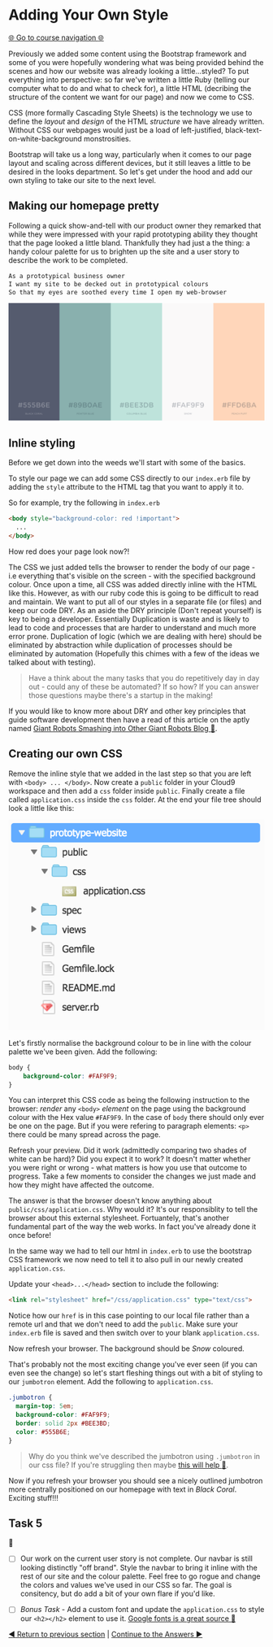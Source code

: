 Adding Your Own Style
======================

[:globe_with_meridians: Go to course navigation :globe_with_meridians:](./navigation.md)

Previously we added some content using the Bootstrap framework and some of you were hopefully wondering what was being provided behind the scenes and how our website was already looking a little...styled? To put everything into perspective: so far we've written a little Ruby (telling our computer what to do and what to check for), a little HTML (decribing the structure of the content we want for our page) and now we come to CSS.

CSS (more formally Cascading Style Sheets) is the technology we use to define the *layout* and *design* of the HTML *structure* we have already written. Without CSS our webpages would just be a load of left-justified, black-text-on-white-background monstrosities.

Bootstrap will take us a long way, particularly when it comes to our page layout and scaling across different devices, but it still leaves a little to be desired in the looks department. So let's get under the hood and add our own styling to take our site to the next level.

Making our homepage pretty
--------------------------

Following a quick show-and-tell with our product owner they remarked that while they were impressed with your rapid prototyping ability they thought that the page looked a little bland. Thankfully they had just a the thing: a handy colour palette for us to brighten up the site and a user story to describe the work to be completed.

```
As a prototypical business owner
I want my site to be decked out in prototypical colours
So that my eyes are soothed every time I open my web-browser
```

![Prototype colour palette](../images/colourPalette.png)

Inline styling
--------------

Before we get down into the weeds we'll start with some of the basics.

To style our page we can add some CSS directly to our `index.erb` file by adding the `style` attribute to the HTML tag that you want to apply it to.

So for example, try the following in `index.erb` 

```html
<body style="background-color: red !important">
  ...
</body>
```

How red does your page look now?! 

The CSS we just added tells the browser to render the body of our page - i.e everything that's visible on the screen - with the specified background colour. Once upon a time, all CSS was added directly inline with the HTML like this. However, as with our ruby code this is going to be difficult to read and maintain. We want to put all of our styles in a separate file (or files) and keep our code DRY. As an aside the DRY principle (Don't repeat yourself) is key to being a developer. Essentially Duplication is waste and is likely to lead to code and processes that are harder to understand and much more error prone. Duplication of logic (which we are dealing with here) should be eliminated by abstraction while duplication of processes should be eliminated by automation (Hopefully this chimes with a few of the ideas we talked about with testing).

> Have a think about the many tasks that you do repetitively day in day out - could any of these be automated? If so how? If you can answer those questions maybe there's a startup in the making!

If you would like to know more about DRY and other key principles that guide software development then have a read of this article on the aptly named [Giant Robots Smashing into Other Giant Robots Blog :link:](https://robots.thoughtbot.com/back-to-basics-solid).

Creating our own CSS
--------------------

Remove the inline style that we added in the last step so that you are left with `<body> ... </body>`. Now create a `public` folder in your Cloud9 workspace and then add a `css` folder inside `public`. Finally create a file called `application.css` inside the `css` folder. At the end your file tree should look a little like this:

![file tree](../images/fileTree.png)

Let's firstly normalise the background colour to be in line with the colour palette we've been given. Add the following:

```css
body {
    background-color: #FAF9F9;
}
```

You can interpret this CSS code as being the following instruction to the browser: *render* any `<body>` *element* on the page using the background colour with the Hex value `#FAF9F9`. In the case of `body` there should only ever be one on the page. But if you were refering to paragraph elements: `<p>` there could be many spread across the page.

Refresh your preview. Did it work (admittedly comparing two shades of white can be hard)? Did you expect it to work? It doesn't matter whether you were right or wrong - what matters is how you use that outcome to progress. Take a few moments to consider the changes we just made and how they might have affected the outcome.

The answer is that the browser doesn't know anything about `public/css/application.css`. Why would it? It's our responsiblity to tell the browser about this external stylesheet. Fortuantely, that's another fundamental part of the way the web works. In fact you've already done it once before!

In the same way we had to tell our html in `index.erb` to use the bootstrap CSS framework we now need to tell it to also pull in our newly created `application.css`.

Update your `<head>...</head>` section to include the following:

```html
<link rel="stylesheet" href="/css/application.css" type="text/css">
```

Notice how our `href` is in this case pointing to our local file rather than a remote url and that we don't need to add the `public`. Make sure your `index.erb` file is saved and then switch over to your blank `application.css`.

Now refresh your browser. The background should be *Snow* coloured.

That's probably not the most exciting change you've ever seen (if you can even see the change) so let's start fleshing things out with a bit of styling to our `jumbotron` element. Add the following to `application.css`.

```css
.jumbotron {
  margin-top: 5em;
  background-color: #FAF9F9;
  border: solid 2px #BEE3BD;
  color: #555B6E;
}
```

> Why do you think we've described the jumbotron using `.jumbotron` in our css file? If you're struggling then maybe [this will help :link:](https://www.w3schools.com/cssref/sel_class.asp).

Now if you refresh your browser you should see a nicely outlined jumbotron more centrally positioned on our homepage with text in *Black Coral*. Exciting stuff!!!

Task 5
------

:twisted_rightwards_arrows:

 - [ ] Our work on the current user story is not complete. Our navbar is still looking distinctly "off brand". Style the navbar to bring it inline with the rest of our site and the colour palette. Feel free to go rogue and change the colors and values we've used in our CSS so far. The goal is consitency, but do add a bit of your own flare if you'd like.

 - [ ] *Bonus Task* - Add a custom font and update the `application.css` to style our `<h2></h2>` element to use it. [Google fonts is a great source :link:](https://fonts.google.com/)

[:arrow_backward: Return to previous section](../courseSections/section9.md) | [Continue to the Answers :arrow_forward:](../tasks/task5.md)
